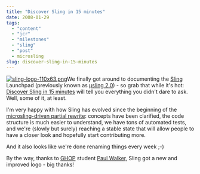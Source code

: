 ```yaml
---
title: "Discover Sling in 15 minutes"
date: 2008-01-29
tags: 
  - "content"
  - "jcr"
  - "milestones"
  - "sling"
  - "post"
  - microsling
slug: discover-sling-in-15-minutes
---
```


[![sling-logo-110x63.png](/assets/images/movable-type-blog-archives/sling-logo-110x63.png)](http://incubator.apache.org/sling)We finally got around to documenting the [Sling](http://incubator.apache.org/sling) Launchpad (previously known as [µsling 2.0](https://issues.apache.org/jira/browse/SLING-149)) - so grab that while it's hot: [Discover Sling in 15 minutes](http://incubator.apache.org/sling/site/discover-sling-in-15-minutes.html) will tell you everything you didn't dare to ask. Well, some of it, at least.

I'm very happy with how Sling has evolved since the beginning of the [microsling-driven partial rewrite](https://issues.apache.org/jira/browse/SLING-47): concepts have been clarified, the code structure is much easier to understand, we have tons of automated tests, and we're (slowly but surely) reaching a stable state that will allow people to have a closer look and hopefully start contributing more.

And it also looks like we're done renaming things every week ;-)

By the way, thanks to [GHOP](http://code.google.com/opensource/ghop/2007-8/) student [Paul Walker](http://code.google.com/p/google-highly-open-participation-asf/issues/detail?id=2), Sling got a new and improved logo - big thanks!
